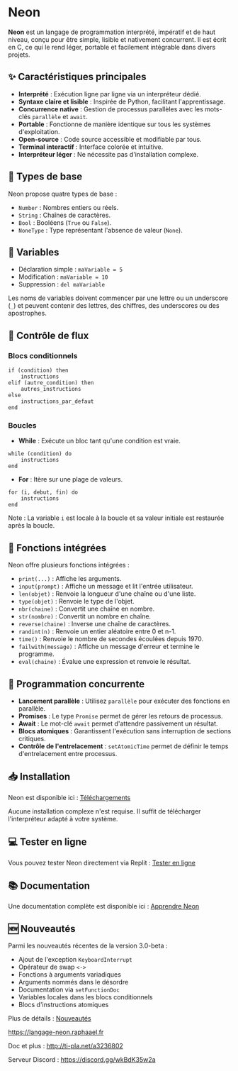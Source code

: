 # Neon

**Neon** est un langage de programmation interprété, impératif et de haut niveau, conçu pour être simple, lisible et nativement concurrent. Il est écrit en C, ce qui le rend léger, portable et facilement intégrable dans divers projets.

## ✨ Caractéristiques principales

- **Interprété** : Exécution ligne par ligne via un interpréteur dédié.
- **Syntaxe claire et lisible** : Inspirée de Python, facilitant l'apprentissage.
- **Concurrence native** : Gestion de processus parallèles avec les mots-clés `parallèle` et `await`.
- **Portable** : Fonctionne de manière identique sur tous les systèmes d'exploitation.
- **Open-source** : Code source accessible et modifiable par tous.
- **Terminal interactif** : Interface colorée et intuitive.
- **Interpréteur léger** : Ne nécessite pas d'installation complexe.

## 🧱 Types de base

Neon propose quatre types de base :

- `Number` : Nombres entiers ou réels.
- `String` : Chaînes de caractères.
- `Bool` : Booléens (`True` ou `False`).
- `NoneType` : Type représentant l'absence de valeur (`None`).

## 🧰 Variables

- Déclaration simple : `maVariable = 5`
- Modification : `maVariable = 10`
- Suppression : `del maVariable`

Les noms de variables doivent commencer par une lettre ou un underscore (`_`) et peuvent contenir des lettres, des chiffres, des underscores ou des apostrophes.

## 🔁 Contrôle de flux

### Blocs conditionnels

```neon
if (condition) then
    instructions
elif (autre_condition) then
    autres_instructions
else
    instructions_par_defaut
end
```

### Boucles

- **While** : Exécute un bloc tant qu'une condition est vraie.

```neon
while (condition) do
    instructions
end
```

- **For** : Itère sur une plage de valeurs.

```neon
for (i, debut, fin) do
    instructions
end
```

Note : La variable `i` est locale à la boucle et sa valeur initiale est restaurée après la boucle.

## 🧮 Fonctions intégrées

Neon offre plusieurs fonctions intégrées :

- `print(...)` : Affiche les arguments.
- `input(prompt)` : Affiche un message et lit l'entrée utilisateur.
- `len(objet)` : Renvoie la longueur d'une chaîne ou d'une liste.
- `type(objet)` : Renvoie le type de l'objet.
- `nbr(chaine)` : Convertit une chaîne en nombre.
- `str(nombre)` : Convertit un nombre en chaîne.
- `reverse(chaine)` : Inverse une chaîne de caractères.
- `randint(n)` : Renvoie un entier aléatoire entre 0 et n-1.
- `time()` : Renvoie le nombre de secondes écoulées depuis 1970.
- `failwith(message)` : Affiche un message d'erreur et termine le programme.
- `eval(chaine)` : Évalue une expression et renvoie le résultat.

## 🧵 Programmation concurrente

- **Lancement parallèle** : Utilisez `parallèle` pour exécuter des fonctions en parallèle.
- **Promises** : Le type `Promise` permet de gérer les retours de processus.
- **Await** : Le mot-clé `await` permet d'attendre passivement un résultat.
- **Blocs atomiques** : Garantissent l'exécution sans interruption de sections critiques.
- **Contrôle de l'entrelacement** : `setAtomicTime` permet de définir le temps d'entrelacement entre processus.

## 📥 Installation

Neon est disponible ici : [Téléchargements](https://langage-neon.raphaael.fr/t%C3%A9l%C3%A9chargements)

Aucune installation complexe n'est requise. Il suffit de télécharger l'interpréteur adapté à votre système.

## 💻 Tester en ligne

Vous pouvez tester Neon directement via Replit : [Tester en ligne](https://langage-neon.raphaael.fr/tester-en-ligne)

## 📚 Documentation

Une documentation complète est disponible ici : [Apprendre Neon](https://langage-neon.raphaael.fr/apprendre-neon)

## 🆕 Nouveautés

Parmi les nouveautés récentes de la version 3.0-beta :

- Ajout de l'exception `KeyboardInterrupt`
- Opérateur de swap `<->`
- Fonctions à arguments variadiques
- Arguments nommés dans le désordre
- Documentation via `setFunctionDoc`
- Variables locales dans les blocs conditionnels
- Blocs d'instructions atomiques

Plus de détails : [Nouveautés](https://langage-neon.raphaael.fr/nouveaut%C3%A9s)

https://langage-neon.raphaael.fr

Doc et plus : http://ti-pla.net/a3236802

Serveur Discord : https://discord.gg/wkBdK35w2a
